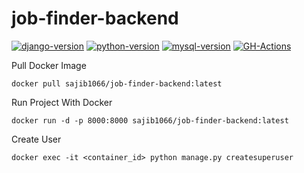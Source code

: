 # job-finder-backend
[![django-version](https://img.shields.io/badge/django-3.1-green)](https://www.djangoproject.com/)
[![python-version](https://img.shields.io/badge/python-3.8-blue)](https://www.python.org/)
[![mysql-version](https://img.shields.io/badge/mysql-8.0.21-orange)](https://www.mysql.com/)
[![GH-Actions](https://github.com/sajib1066/job-finder-backend/workflows/JOB_FINDER_BACKEND_CI/badge.svg)](https://github.com/sajib1066/job-finder-backend/actions)

Pull Docker Image

```
docker pull sajib1066/job-finder-backend:latest
```

Run Project With Docker

```
docker run -d -p 8000:8000 sajib1066/job-finder-backend:latest
```

Create User

```
docker exec -it <container_id> python manage.py createsuperuser
```
